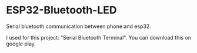 # ESP32-Bluetooth-LED
Serial bluetooth communication between phone and esp32. 

I used for this project: "Serial Bluetooth Terminal". You can download this on google play.
